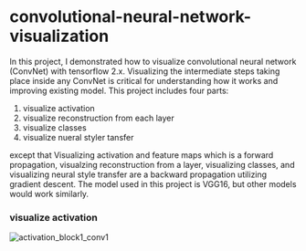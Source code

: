 # convolutional-neural-network-visualization
In this project, I demonstrated how to visualize convolutional neural network (ConvNet) with tensorflow 2.x. Visualizing the intermediate steps taking place inside any ConvNet is critical for understanding how it works and improving existing model. This project includes four parts: 
1. visualize activation
2. visualize reconstruction from each layer
3. visualize classes 
4. visualize nueral styler tansfer

except that Visualizing activation and feature maps which is a forward propagation, visualzing reconstruction from a layer, visualizing classes, and visualizing neural style transfer are a backward propagation utilizing gradient descent. The model used in this project is VGG16, but other models would work similarly.

### visualize activation
![activation_block1_conv1](https://user-images.githubusercontent.com/58440102/100676279-767e7800-331d-11eb-8fdb-ba1b9214d012.png)
